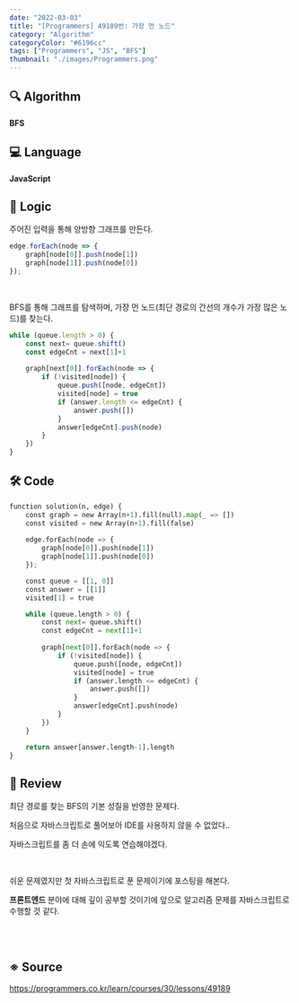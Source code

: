 ```yaml
---
date: "2022-03-03"
title: "[Programmers] 49189번: 가장 먼 노드"
category: "Algorithm"
categoryColor: "#6196cc"
tags: ["Programmers", "JS", "BFS"]
thumbnail: "./images/Programmers.png"
---
```


## 🔍 Algorithm

**BFS**

## 💻 Language

**JavaScript**

## 📍 Logic

주어진 입력을 통해 양방향 그래프를 만든다.

```js
edge.forEach(node => {
    graph[node[0]].push(node[1])
    graph[node[1]].push(node[0])
});
```

<br />

BFS를 통해 그래프를 탐색하며, 가장 먼 노드(최단 경로의 간선의 개수가 가장 많은 노드)를 찾는다.

```js
while (queue.length > 0) {
    const next= queue.shift()
    const edgeCnt = next[1]+1
    
    graph[next[0]].forEach(node => {
        if (!visited[node]) {
            queue.push([node, edgeCnt])
            visited[node] = true
            if (answer.length <= edgeCnt) {
                answer.push([])
            }
            answer[edgeCnt].push(node)
        }
    })
}
```

## 🛠 Code

```python
function solution(n, edge) {
    const graph = new Array(n+1).fill(null).map(_ => [])
    const visited = new Array(n+1).fill(false) 
    
    edge.forEach(node => {
        graph[node[0]].push(node[1])
        graph[node[1]].push(node[0])
    });

    const queue = [[1, 0]]
    const answer = [[1]]
    visited[1] = true

    while (queue.length > 0) {
        const next= queue.shift()
        const edgeCnt = next[1]+1
        
        graph[next[0]].forEach(node => {
            if (!visited[node]) {
                queue.push([node, edgeCnt])
                visited[node] = true
                if (answer.length <= edgeCnt) {
                    answer.push([])
                }
                answer[edgeCnt].push(node)
            }
        })
    }

    return answer[answer.length-1].length
}
```

## 📝 Review

최단 경로를 찾는 BFS의 기본 성질을 반영한 문제다.

처음으로 자바스크립트로 풀어보아 IDE를 사용하지 않을 수 없었다..

자바스크립트를 좀 더 손에 익도록 연습해야겠다.

<br />

쉬운 문제였지만 첫 자바스크립트로 푼 문제이기에 포스팅을 해본다.

**프론트엔드** 분야에 대해 깊이 공부할 것이기에 앞으로 알고리즘 문제를 자바스크립트로 수행할 것 같다.

<br />
<br />

## ※ Source

https://programmers.co.kr/learn/courses/30/lessons/49189
